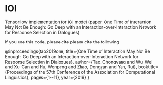 # IOI
Tensorflow implementation for IOI model (paper: One Time of Interaction May Not Be Enough: Go Deep with an Interaction-over-Interaction Network for Response Selection in Dialogues)

If you use this code, please cite please cite the following

@inproceedings{tao2019one,
  title={One Time of Interaction May Not Be Enough: Go Deep with an Interaction-over-Interaction Network for Response Selection in Dialogues},
  author={Tao, Chongyang and Wu, Wei and Xu, Can and Hu, Wenpeng and Zhao, Dongyan and Yan, Rui},
  booktitle={Proceedings of the 57th Conference of the Association for Computational Linguistics},
  pages={1--11},
  year={2019}
}
